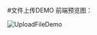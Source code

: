 #文件上传DEMO前端预览图：![UploadFileDemo](http://ww4.sinaimg.cn/large/a1354845gw1f6ol9ni39ej211y0lcq6f.jpg)